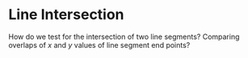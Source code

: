 # Line Intersection



How do we test for the intersection of two line segments? Comparing overlaps of $x$ and $y$ values of line segment end points?

